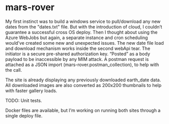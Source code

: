 # mars-rover

My first instinct was to build a windows service to pull/download any new dates from the "dates.txt" file. But with the introduction of cloud, I couldn’t guarantee a successful cross OS deploy. Then I thought about using the Azure WebJobs but again, a separate instance and cron scheduling would’ve created some new and unexpected issues.
The new date file load and download mechanism works inside the second webApi tear. The initiator is a secure pre-shared authorization key. “Posted” as a body payload to be inaccessible by any MIM attack.
A postman request is attached as a JSON import (mars-rover.postman_collection), to help with the call.

The site is already displaying any previously downloaded earth_date data. All downloaded images are also converted as 200x200 thumbnails to help with faster gallery loads. 

TODO:
Unit tests.

Docker files are available, but I’m working on running both sites through a single deploy file.     
